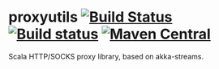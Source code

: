 # proxyutils [![Build Status](https://travis-ci.org/Karasiq/proxyutils.svg?branch=master)](https://travis-ci.org/Karasiq/proxyutils) [![Build status](https://ci.appveyor.com/api/projects/status/mtapicxacyw53jhb?svg=true)](https://ci.appveyor.com/project/Karasiq/proxyutils) [![Maven Central](https://maven-badges.herokuapp.com/maven-central/com.github.karasiq/proxyutils_2.11/badge.svg)](https://maven-badges.herokuapp.com/maven-central/com.github.karasiq/proxyutils_2.11)
Scala HTTP/SOCKS proxy library, based on akka-streams.



